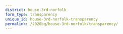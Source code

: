 ```yaml
---
district: house-3rd-norfolk
form_type: transparency
unique_id: house-3rd-norfolk-transparency
permalink: /2020bq/house-3rd-norfolk/transparency/
---
```

